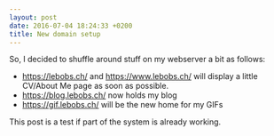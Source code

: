 ```yaml
---
layout: post
date: 2016-07-04 18:24:33 +0200
title: New domain setup
---
```


So, I decided to shuffle around stuff on my webserver a bit as follows:

* https://lebobs.ch/ and https://www.lebobs.ch/ will display a little CV/About Me page as soon as possible.
* https://blog.lebobs.ch/ now holds my blog
* https://gif.lebobs.ch/ will be the new home for my GIFs

This post is a test if part of the system is already working.